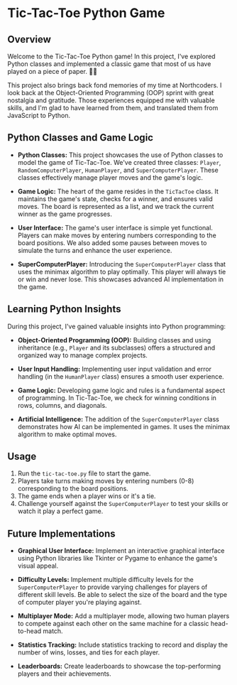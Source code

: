 # Tic-Tac-Toe Python Game

## Overview

Welcome to the Tic-Tac-Toe Python game! In this project, I've explored Python classes and implemented a classic game that most of us have played on a piece of paper. 🚀🐍

This project also brings back fond memories of my time at Northcoders. I look back at the Object-Oriented Programming (OOP) sprint with great nostalgia and gratitude. Those experiences equipped me with valuable skills, and I'm glad to have learned from them, and translated them from JavaScript to Python.

## Python Classes and Game Logic

- **Python Classes:** This project showcases the use of Python classes to model the game of Tic-Tac-Toe. We've created three classes: `Player`, `RandomComputerPlayer`, `HumanPlayer`, and `SuperComputerPlayer`. These classes effectively manage player moves and the game's logic.

- **Game Logic:** The heart of the game resides in the `TicTacToe` class. It maintains the game's state, checks for a winner, and ensures valid moves. The board is represented as a list, and we track the current winner as the game progresses.

- **User Interface:** The game's user interface is simple yet functional. Players can make moves by entering numbers corresponding to the board positions. We also added some pauses between moves to simulate the turns and enhance the user experience.

- **SuperComputerPlayer:** Introducing the `SuperComputerPlayer` class that uses the minimax algorithm to play optimally. This player will always tie or win and never lose. This showcases advanced AI implementation in the game.

## Learning Python Insights

During this project, I've gained valuable insights into Python programming:

- **Object-Oriented Programming (OOP):** Building classes and using inheritance (e.g., `Player` and its subclasses) offers a structured and organized way to manage complex projects.

- **User Input Handling:** Implementing user input validation and error handling (in the `HumanPlayer` class) ensures a smooth user experience.

- **Game Logic:** Developing game logic and rules is a fundamental aspect of programming. In Tic-Tac-Toe, we check for winning conditions in rows, columns, and diagonals.

- **Artificial Intelligence:** The addition of the `SuperComputerPlayer` class demonstrates how AI can be implemented in games. It uses the minimax algorithm to make optimal moves.

## Usage

1. Run the `tic-tac-toe.py` file to start the game.
2. Players take turns making moves by entering numbers (0-8) corresponding to the board positions.
3. The game ends when a player wins or it's a tie.
4. Challenge yourself against the `SuperComputerPlayer` to test your skills or watch it play a perfect game.

## Future Implementations

- **Graphical User Interface:** Implement an interactive graphical interface using Python libraries like Tkinter or Pygame to enhance the game's visual appeal.

- **Difficulty Levels:** Implement multiple difficulty levels for the `SuperComputerPlayer` to provide varying challenges for players of different skill levels. Be able to select the size of the board and the type of computer player you're playing against.

- **Multiplayer Mode:** Add a multiplayer mode, allowing two human players to compete against each other on the same machine for a classic head-to-head match.

- **Statistics Tracking:** Include statistics tracking to record and display the number of wins, losses, and ties for each player.

- **Leaderboards:** Create leaderboards to showcase the top-performing players and their achievements.
